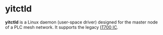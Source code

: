 
# yitctld

**yitctld** is a Linux daemon (user-space driver) designed for the master node of a PLC mesh network.
It supports the legacy [IT700 IC](https://yitran.com/products/it700-legacy/).
